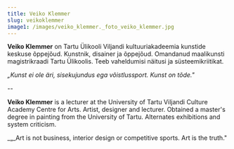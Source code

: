 ```yaml
---
title: Veiko Klemmer
slug: veikoklemmer
image1: /images/veiko_klemmer._foto_veiko_klemmer.jpg
---
```

**Veiko Klemmer** on Tartu Ülikooli Viljandi kultuuriakadeemia kunstide keskuse õppejõud. 
Kunstnik, disainer ja õppejõud. Omandanud maalikunsti magistrikraadi Tartu Ülikoolis. Teeb vaheldumisi näitusi ja süsteemikriitikat. 

_„Kunst ei ole äri, sisekujundus ega võistlussport. Kunst on tõde."_

\--

**Veiko Klemmer** is a lecturer at the University of Tartu Viljandi Culture Academy Centre for Arts. 
Artist, designer and lecturer. Obtained a master's degree in painting from the University of Tartu. Alternates exhibitions and system criticism. 

_„_Art is not business, interior design or competitive sports. Art is the truth."
